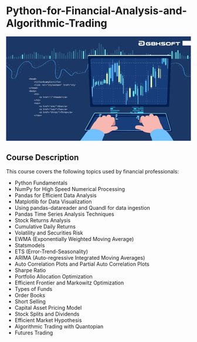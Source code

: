 # Python-for-Financial-Analysis-and-Algorithmic-Trading

![image](./images/trading.png)

## Course Description

This course covers the following topics used by financial professionals:

* Python Fundamentals
* NumPy for High Speed Numerical Processing
* Pandas for Efficient Data Analysis
* Matplotlib for Data Visualization
* Using pandas-datareader and Quandl for data ingestion
* Pandas Time Series Analysis Techniques
* Stock Returns Analysis
* Cumulative Daily Returns
* Volatility and Securities Risk
* EWMA (Exponentially Weighted Moving Average)
* Statsmodels
* ETS (Error-Trend-Seasonality)
* ARIMA (Auto-regressive Integrated Moving Averages)
* Auto Correlation Plots and Partial Auto Correlation Plots
* Sharpe Ratio
* Portfolio Allocation Optimization 
* Efficient Frontier and Markowitz Optimization
* Types of Funds
* Order Books
* Short Selling
* Capital Asset Pricing Model
* Stock Splits and Dividends
* Efficient Market Hypothesis
* Algorithmic Trading with Quantopian
* Futures Trading